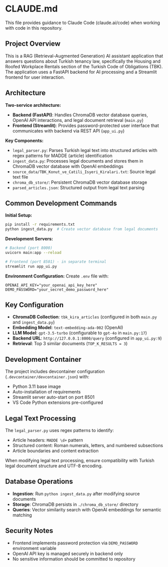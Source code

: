 # CLAUDE.md

This file provides guidance to Claude Code (claude.ai/code) when working with code in this repository.

## Project Overview

This is a RAG (Retrieval-Augmented Generation) AI assistant application that answers questions about Turkish tenancy law, specifically the Housing and Roofed Workplace Rentals section of the Turkish Code of Obligations (TBK). The application uses a FastAPI backend for AI processing and a Streamlit frontend for user interaction.

## Architecture

**Two-service architecture:**
- **Backend (FastAPI)**: Handles ChromaDB vector database queries, OpenAI API interactions, and legal document retrieval (`main.py`)
- **Frontend (Streamlit)**: Provides password-protected user interface that communicates with backend via REST API (`app_ui.py`)

**Key Components:**
- `legal_parser.py`: Parses Turkish legal text into structured articles with regex patterns for MADDE (article) identification
- `ingest_data.py`: Processes legal documents and stores them in ChromaDB vector database with OpenAI embeddings
- `source_data/TBK_Konut_ve_Catili_Isyeri_Kiralari.txt`: Source legal text file
- `chroma_db_store/`: Persistent ChromaDB vector database storage
- `parsed_articles.json`: Structured output from legal text parsing

## Common Development Commands

**Initial Setup:**
```bash
pip install -r requirements.txt
python ingest_data.py  # Create vector database from legal documents
```

**Development Servers:**
```bash
# Backend (port 8000)
uvicorn main:app --reload

# Frontend (port 8501) - in separate terminal
streamlit run app_ui.py
```

**Environment Configuration:**
Create `.env` file with:
```
OPENAI_API_KEY="your_openai_api_key_here"
DEMO_PASSWORD="your_secret_demo_password_here"
```

## Key Configuration

- **ChromaDB Collection**: `tbk_kira_articles` (configured in both `main.py` and `ingest_data.py`)
- **Embedding Model**: `text-embedding-ada-002` (OpenAI)
- **LLM Model**: `gpt-3.5-turbo` (configurable to `gpt-4o` in `main.py:17`)
- **Backend URL**: `http://127.0.0.1:8000/query` (configured in `app_ui.py:9`)
- **Retrieval**: Top 3 similar documents (`TOP_K_RESULTS = 3`)

## Development Container

The project includes devcontainer configuration (`.devcontainer/devcontainer.json`) with:
- Python 3.11 base image
- Auto-installation of requirements
- Streamlit server auto-start on port 8501
- VS Code Python extensions pre-configured

## Legal Text Processing

The `legal_parser.py` uses regex patterns to identify:
- Article headers: `MADDE \d+` pattern
- Structured content: Roman numerals, letters, and numbered subsections
- Article boundaries and content extraction

When modifying legal text processing, ensure compatibility with Turkish legal document structure and UTF-8 encoding.

## Database Operations

- **Ingestion**: Run `python ingest_data.py` after modifying source documents
- **Storage**: ChromaDB persists in `./chroma_db_store/` directory
- **Queries**: Vector similarity search with OpenAI embeddings for semantic matching

## Security Notes

- Frontend implements password protection via `DEMO_PASSWORD` environment variable
- OpenAI API key is managed securely in backend only
- No sensitive information should be committed to repository